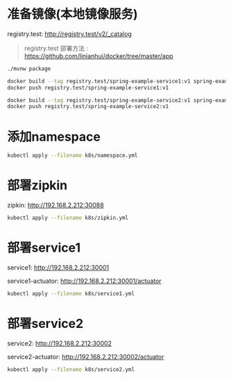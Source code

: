 # 准备镜像(本地镜像服务)

registry.test: <http://registry.test/v2/_catalog>
> registry.test 部署方法 : https://github.com/linianhui/docker/tree/master/app

```bash
./mvnw package

docker build --tag registry.test/spring-example-service1:v1 spring-example-service1
docker push registry.test/spring-example-service1:v1

docker build --tag registry.test/spring-example-service2:v1 spring-example-service2
docker push registry.test/spring-example-service2:v1
```

# 添加namespace

```bash
kubectl apply --filename k8s/namespace.yml
```

# 部署zipkin

zipkin: <http://192.168.2.212:30088>

```bash
kubectl apply --filename k8s/zipkin.yml
```

# 部署service1

service1: <http://192.168.2.212:30001>

service1-actuator: <http://192.168.2.212:30001/actuator>

```bash
kubectl apply --filename k8s/service1.yml
```

# 部署service2

service2: <http://192.168.2.212:30002>

service2-actuator: <http://192.168.2.212:30002/actuator>

```bash
kubectl apply --filename k8s/service2.yml
```
